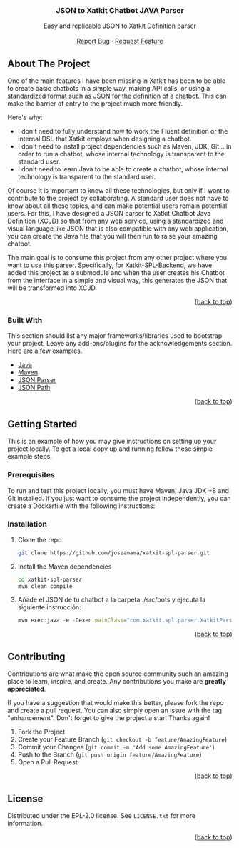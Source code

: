 <!-- PROJECT LOGO -->
<br />
<div align="center">
  <a href="https://github.com/joszamama/xatkit-spl-parser"></a>
  <h3 align="center">JSON to Xatkit Chatbot JAVA Parser</h3>
  <p align="center">
    Easy and replicable JSON to Xatkit Definition parser
    <br />
    <br />
    <a href="https://github.com/joszamama/xatkit-spl-parser/issues">Report Bug</a>
    ·
    <a href="https://github.com/joszamama/xatkit-spl-parser/issues">Request Feature</a>
  </p>
</div>

<!-- ABOUT THE PROJECT -->
## About The Project

One of the main features I have been missing in Xatkit has been to be able to create basic chatbots in a simple way, making API calls, or using a standardized format such as JSON for the definition of a chatbot. This can make the barrier of entry to the project much more friendly.

Here's why:
* I don't need to fully understand how to work the Fluent definition or the internal DSL that Xatkit employs when designing a chatbot.
* I don't need to install project dependencies such as Maven, JDK, Git... in order to run a chatbot, whose internal technology is transparent to the standard user.
* I don't need to learn Java to be able to create a chatbot, whose internal technology is transparent to the standard user.

Of course it is important to know all these technologies, but only if I want to contribute to the project by collaborating. A standard user does not have to know about all these topics, and can make potential users remain potential users. For this, I have designed a JSON parser to Xatkit Chatbot Java Definition (XCJD) so that from any web service, using a standardized and visual language like JSON that is also compatible with any web application, you can create the Java file that you will then run to raise your amazing chatbot.

The main goal is to consume this project from any other project where you want to use this parser. Specifically, for Xatkit-SPL-Backend, we have added this project as a submodule and when the user creates his Chatbot from the interface in a simple and visual way, this generates the JSON that will be transformed into XCJD.

<p align="right">(<a href="#readme-top">back to top</a>)</p>



### Built With

This section should list any major frameworks/libraries used to bootstrap your project. Leave any add-ons/plugins for the acknowledgements section. Here are a few examples.

* [Java](https://www.java.com/es/)
* [Maven](https://maven.apache.org/)
* [JSON Parser](https://docs.oracle.com/javaee/7/api/javax/json/stream/JsonParser.html)
* [JSON Path](https://github.com/json-path/JsonPath)


<p align="right">(<a href="#readme-top">back to top</a>)</p>



<!-- GETTING STARTED -->
## Getting Started

This is an example of how you may give instructions on setting up your project locally.
To get a local copy up and running follow these simple example steps.

### Prerequisites

To run and test this project locally, you must have Maven, Java JDK +8 and Git installed. If you just want to consume the project independently, you can create a Dockerfile with the following instructions:

### Installation

1. Clone the repo
   ```sh
   git clone https://github.com/joszamama/xatkit-spl-parser.git
   ```
2. Install the Maven dependencies
   ```sh
   cd xatkit-spl-parser
   mvn clean compile
   ```
3. Añade el JSON de tu chatbot a la carpeta ./src/bots y ejecuta la siguiente instrucción:
   ```js
   mvn exec:java -e -Dexec.mainClass="com.xatkit.spl.parser.XatkitParser" -Dexec.args="./src/bots/JSON_FILE"
   ```

<p align="right">(<a href="#readme-top">back to top</a>)</p>

<!-- CONTRIBUTING -->
## Contributing

Contributions are what make the open source community such an amazing place to learn, inspire, and create. Any contributions you make are **greatly appreciated**.

If you have a suggestion that would make this better, please fork the repo and create a pull request. You can also simply open an issue with the tag "enhancement".
Don't forget to give the project a star! Thanks again!

1. Fork the Project
2. Create your Feature Branch (`git checkout -b feature/AmazingFeature`)
3. Commit your Changes (`git commit -m 'Add some AmazingFeature'`)
4. Push to the Branch (`git push origin feature/AmazingFeature`)
5. Open a Pull Request

<p align="right">(<a href="#readme-top">back to top</a>)</p>


<!-- LICENSE -->
## License

Distributed under the EPL-2.0 license. See `LICENSE.txt` for more information.

<p align="right">(<a href="#readme-top">back to top</a>)</p>
